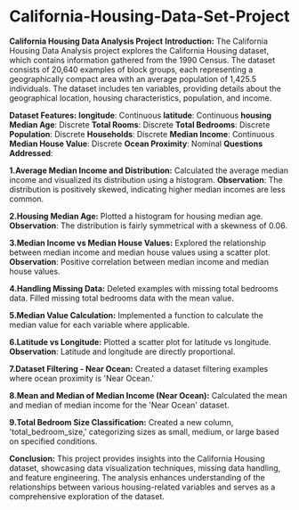 # California-Housing-Data-Set-Project
**California Housing Data Analysis Project**
**Introduction:**
The California Housing Data Analysis project explores the California Housing dataset, which contains information gathered from the 1990 Census. The dataset consists of 20,640 examples of block groups, each representing a geographically compact area with an average population of 1,425.5 individuals. The dataset includes ten variables, providing details about the geographical location, housing characteristics, population, and income.

**Dataset Features:**
**longitude**: Continuous
**latitude**: Continuous
**housing Median Age**: Discrete
**Total Rooms**: Discrete
**Total Bedrooms**: Discrete
**Population**: Discrete
**Households**: Discrete
**Median Income**: Continuous
**Median House Value**: Discrete
**Ocean Proximity**: Nominal
**Questions Addressed**:

**1.Average Median Income and Distribution:**
Calculated the average median income and visualized its distribution using a histogram.
**Observation**: The distribution is positively skewed, indicating higher median incomes are less common.

**2.Housing Median Age:**
Plotted a histogram for housing median age.
**Observation**: The distribution is fairly symmetrical with a skewness of 0.06.

**3.Median Income vs Median House Values:**
Explored the relationship between median income and median house values using a scatter plot.
**Observation**: Positive correlation between median income and median house values.

**4.Handling Missing Data:**
Deleted examples with missing total bedrooms data.
Filled missing total bedrooms data with the mean value.

**5.Median Value Calculation:**
Implemented a function to calculate the median value for each variable where applicable.

**6.Latitude vs Longitude:**
Plotted a scatter plot for latitude vs longitude.
**Observation**: Latitude and longitude are directly proportional.

**7.Dataset Filtering - Near Ocean:**
Created a dataset filtering examples where ocean proximity is 'Near Ocean.'

**8.Mean and Median of Median Income (Near Ocean):**
Calculated the mean and median of median income for the 'Near Ocean' dataset.

**9.Total Bedroom Size Classification:**
Created a new column, 'total_bedroom_size,' categorizing sizes as small, medium, or large based on specified conditions.

**Conclusion:**
This project provides insights into the California Housing dataset, showcasing data visualization techniques, missing data handling, and feature engineering. The analysis enhances understanding of the relationships between various housing-related variables and serves as a comprehensive exploration of the dataset.
